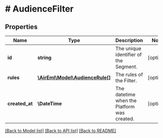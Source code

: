 # # AudienceFilter

## Properties

Name | Type | Description | Notes
------------ | ------------- | ------------- | -------------
**id** | **string** | The unique identifier of the Segment. | [optional]
**rules** | [**\AirEml\Model\AudienceRule[]**](AudienceRule.md) | The rules of the Filter. | [optional]
**created_at** | **\DateTime** | The datetime when the Platform was created. | [optional]

[[Back to Model list]](../../README.md#models) [[Back to API list]](../../README.md#endpoints) [[Back to README]](../../README.md)
